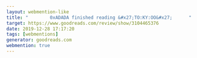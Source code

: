```yaml
---
layout: webmention-like
title: "        0xADADA finished reading &#x27;TO:KY:OO&#x27;      "
target: https://www.goodreads.com/review/show/3104465376
date: 2019-12-28 17:17:20
tags: [webmentions]
generator: goodreads.com
webmention: true
---
```







